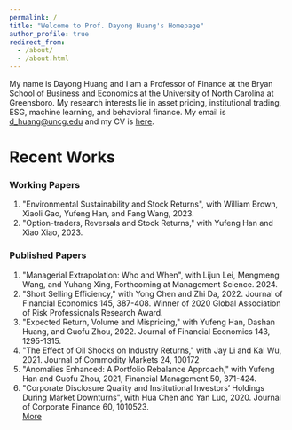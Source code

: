 ```yaml
---
permalink: /
title: "Welcome to Prof. Dayong Huang's Homepage"
author_profile: true
redirect_from: 
  - /about/
  - /about.html
---
```


My name is Dayong Huang and I am a Professor of Finance at the Bryan School of Business and Economics at the University of North Carolina at Greensboro. My research interests lie in asset pricing, institutional trading, ESG, machine learning, and behavioral finance. My email is d_huang@uncg.edu and my CV is [here](https://dayong-huang.github.io/files/Huang-CV-2024.pdf).

Recent Works
======
### Working Papers
  1. "Environmental Sustainability and Stock Returns", with William Brown, Xiaoli Gao, Yufeng Han, and Fang Wang, 2023.
  2. "Option-traders, Reversals and Stock Returns," with Yufeng Han and Xiao Xiao, 2023.
 
### Published Papers
  1. "Managerial Extrapolation: Who and When", with Lijun Lei, Mengmeng Wang, and Yuhang Xing, Forthcoming at Management Science. 2024.
  2. "Short Selling Efficiency," with Yong Chen and Zhi Da, 2022. Journal of Financial Economics 145, 387-408. Winner of 2020 Global Association of Risk Professionals Research Award.
  3. "Expected Return, Volume and Mispricing," with Yufeng Han, Dashan Huang, and Guofu Zhou, 2022. Journal of Financial Economics 143, 1295-1315.
  4. "The Effect of Oil Shocks on Industry Returns," with Jay Li and Kai Wu, 2021. Journal of Commodity Markets 24, 100172
  5. "Anomalies Enhanced: A Portfolio Rebalance Approach," with Yufeng Han and Guofu Zhou, 2021, Financial Management 50, 371-424.
  6. "Corporate Disclosure Quality and Institutional Investors’ Holdings During Market Downturns", with Hua Chen and Yan Luo, 2020. Journal of Corporate Finance 60, 1010523. 
<br />[More](https://dayong-huang.github.io/publications/)
